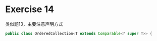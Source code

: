 # Exercise 14

类似题13，主要注意声明方式

```java
public class OrderedCollection<T extends Comparable<? super T>> {
```
